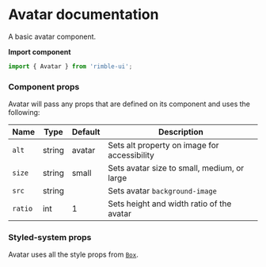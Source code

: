 # Avatar documentation

A basic avatar component.

<!-- STORY -->

**Import component**

```jsx
import { Avatar } from 'rimble-ui';
```

### Component props

Avatar will pass any props that are defined on its component and uses the following:

| Name    | Type   | Default | Description                                  |
| ------- | ------ | ------- | -------------------------------------------- |
| `alt`   | string | avatar  | Sets alt property on image for accessibility |
| `size`  | string | small   | Sets avatar size to small, medium, or large  |
| `src`   | string |         | Sets avatar `background-image`               |
| `ratio` | int    | 1       | Sets height and width ratio of the avatar    |

### Styled-system props

Avatar uses all the style props from [`Box`](https://consensys.github.io/rimble-ui/?path=/story/layout--box).
